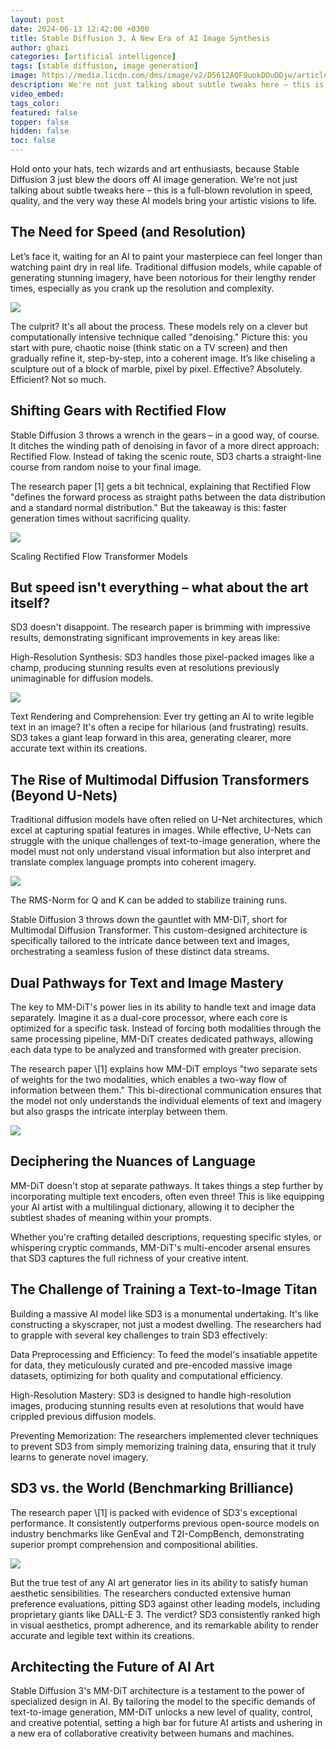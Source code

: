 ```yaml
---
layout: post
date: 2024-06-13 12:42:00 +0300
title: Stable Diffusion 3, A New Era of AI Image Synthesis
author: ghazi
categories: [artificial intelligence]
tags: [stable diffusion, image generation]
image: https://media.licdn.com/dms/image/v2/D5612AQF9uokDOuDDjw/article-cover_image-shrink_720_1280/article-cover_image-shrink_720_1280/0/1718269950503?e=1747872000&v=beta&t=El7uwH-nPX7JqZpfDkIft9v3z15hmSEwqtHaFBoqrXo
description: We're not just talking about subtle tweaks here – this is a full-blown revolution in speed, quality, and the very way these AI models bring your artistic visions to life.
video_embed: 
tags_color: 
featured: false
topper: false
hidden: false
toc: false
---
```



Hold onto your hats, tech wizards and art enthusiasts, because Stable Diffusion 3 just blew the doors off AI image generation. We're not just talking about subtle tweaks here – this is a full-blown revolution in speed, quality, and the very way these AI models bring your artistic visions to life.

## The Need for Speed (and Resolution)

Let’s face it, waiting for an AI to paint your masterpiece can feel longer than watching paint dry in real life. Traditional diffusion models, while capable of generating stunning imagery, have been notorious for their lengthy render times, especially as you crank up the resolution and complexity.

![](https://media.licdn.com/dms/image/v2/D5612AQHl2lfPz2EGYA/article-inline_image-shrink_1000_1488/article-inline_image-shrink_1000_1488/0/1718269882602?e=1747872000&v=beta&t=w3FK1nqDa4CVIN2KhtBHGQKbp9PhnyP3o1ua3Exs_AU)

The culprit? It's all about the process. These models rely on a clever but computationally intensive technique called "denoising." Picture this: you start with pure, chaotic noise (think static on a TV screen) and then gradually refine it, step-by-step, into a coherent image. It’s like chiseling a sculpture out of a block of marble, pixel by pixel. Effective? Absolutely. Efficient? Not so much.

## Shifting Gears with Rectified Flow

Stable Diffusion 3 throws a wrench in the gears – in a good way, of course. It ditches the winding path of denoising in favor of a more direct approach: Rectified Flow. Instead of taking the scenic route, SD3 charts a straight-line course from random noise to your final image.

The research paper \[1\] gets a bit technical, explaining that Rectified Flow "defines the forward process as straight paths between the data distribution and a standard normal distribution." But the takeaway is this: faster generation times without sacrificing quality.

![](https://media.licdn.com/dms/image/v2/D5612AQGTvT_LCXO2gg/article-inline_image-shrink_1000_1488/article-inline_image-shrink_1000_1488/0/1718269832722?e=1747872000&v=beta&t=4zCFnt-UbKS51DEZfUYIeZGmAJ7_2GpiCRUIPl1onik)

Scaling Rectified Flow Transformer Models

## But speed isn't everything – what about the art itself?

SD3 doesn't disappoint. The research paper is brimming with impressive results, demonstrating significant improvements in key areas like:

High-Resolution Synthesis: SD3 handles those pixel-packed images like a champ, producing stunning results even at resolutions previously unimaginable for diffusion models.

![](https://media.licdn.com/dms/image/v2/D5612AQFaFXl7Nh1N0w/article-inline_image-shrink_1000_1488/article-inline_image-shrink_1000_1488/0/1718270084199?e=1747872000&v=beta&t=1PPBfs6amUvIlUe9C9q2ET2Hjny66AEODFsrJ3AVLNE)

Text Rendering and Comprehension: Ever try getting an AI to write legible text in an image? It's often a recipe for hilarious (and frustrating) results. SD3 takes a giant leap forward in this area, generating clearer, more accurate text within its creations.

## The Rise of Multimodal Diffusion Transformers (Beyond U-Nets)

Traditional diffusion models have often relied on U-Net architectures, which excel at capturing spatial features in images. While effective, U-Nets can struggle with the unique challenges of text-to-image generation, where the model must not only understand visual information but also interpret and translate complex language prompts into coherent imagery.

![](https://media.licdn.com/dms/image/v2/D5612AQHP9EJCipX_sg/article-inline_image-shrink_1000_1488/article-inline_image-shrink_1000_1488/0/1718275947709?e=1747872000&v=beta&t=lI3I25-4QJR0NItcOp5J3vnZXEYtcupyopBzr3haos8)

The RMS-Norm for Q and K can be added to stabilize training runs.

Stable Diffusion 3 throws down the gauntlet with MM-DiT, short for Multimodal Diffusion Transformer. This custom-designed architecture is specifically tailored to the intricate dance between text and images, orchestrating a seamless fusion of these distinct data streams.

## Dual Pathways for Text and Image Mastery

The key to MM-DiT's power lies in its ability to handle text and image data separately. Imagine it as a dual-core processor, where each core is optimized for a specific task. Instead of forcing both modalities through the same processing pipeline, MM-DiT creates dedicated pathways, allowing each data type to be analyzed and transformed with greater precision.

The research paper \\\[1\] explains how MM-DiT employs "two separate sets of weights for the two modalities, which enables a two-way flow of information between them." This bi-directional communication ensures that the model not only understands the individual elements of text and imagery but also grasps the intricate interplay between them.

![](https://media.licdn.com/dms/image/v2/D5612AQFqvdWYj1xGrQ/article-inline_image-shrink_1000_1488/article-inline_image-shrink_1000_1488/0/1718276290329?e=1747872000&v=beta&t=2imhY1KsYB5ljc2zNvpvfw2I2gdRBoY2ADDar0QnFVQ)

## Deciphering the Nuances of Language

MM-DiT doesn't stop at separate pathways. It takes things a step further by incorporating multiple text encoders, often even three! This is like equipping your AI artist with a multilingual dictionary, allowing it to decipher the subtlest shades of meaning within your prompts.

Whether you're crafting detailed descriptions, requesting specific styles, or whispering cryptic commands, MM-DiT's multi-encoder arsenal ensures that SD3 captures the full richness of your creative intent.

## The Challenge of Training a Text-to-Image Titan

Building a massive AI model like SD3 is a monumental undertaking. It's like constructing a skyscraper, not just a modest dwelling. The researchers had to grapple with several key challenges to train SD3 effectively:

Data Preprocessing and Efficiency: To feed the model's insatiable appetite for data, they meticulously curated and pre-encoded massive image datasets, optimizing for both quality and computational efficiency.

High-Resolution Mastery: SD3 is designed to handle high-resolution images, producing stunning results even at resolutions that would have crippled previous diffusion models.

Preventing Memorization: The researchers implemented clever techniques to prevent SD3 from simply memorizing training data, ensuring that it truly learns to generate novel imagery.

## SD3 vs. the World (Benchmarking Brilliance)

The research paper \\\[1\] is packed with evidence of SD3's exceptional performance. It consistently outperforms previous open-source models on industry benchmarks like GenEval and T2I-CompBench, demonstrating superior prompt comprehension and compositional abilities.

![](https://media.licdn.com/dms/image/v2/D5612AQFQug5p2u5ipQ/article-inline_image-shrink_1500_2232/article-inline_image-shrink_1500_2232/0/1718276591541?e=1747872000&v=beta&t=sPh54pZYcBwyuue0sKaIrKpAs5xbzxoA2eTSPP8Hocc)

But the true test of any AI art generator lies in its ability to satisfy human aesthetic sensibilities. The researchers conducted extensive human preference evaluations, pitting SD3 against other leading models, including proprietary giants like DALL-E 3. The verdict? SD3 consistently ranked high in visual aesthetics, prompt adherence, and its remarkable ability to render accurate and legible text within its creations.

## Architecting the Future of AI Art

Stable Diffusion 3's MM-DiT architecture is a testament to the power of specialized design in AI. By tailoring the model to the specific demands of text-to-image generation, MM-DiT unlocks a new level of quality, control, and creative potential, setting a high bar for future AI artists and ushering in a new era of collaborative creativity between humans and machines.
